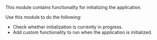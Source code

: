 This module contains functionality for initializing the application.

Use this module to do the following:
- Check whether initialization is currently in progress.
- Add custom functionality to run when the application is initialized.

